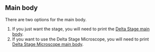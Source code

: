 ## Main body

[Delta Stage main body]: ./delta_stage_both.md "{cat:3DPrinted}"
[Delta Stage Microscope main body]: ./delta_stage_microscope_both.md "{cat: 3DPrinted}"

There are two options for the main body.

1. If you just want the stage, you will need to print the [Delta Stage main body].
2. If you want to use the Delta Stage Microscope, you will need to print [Delta Stage Microscope main body].